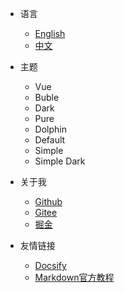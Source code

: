 * 语言
  * [English](/)
  * [中文](/zh-cn/)

* 主题
  * Vue
  * Buble
  * Dark
  * Pure
  * Dolphin
  * Default
  * Simple
  * Simple Dark

* 关于我
  * [Github](https://github.com/yequanrui)
  * [Gitee](https://gitee.com/yequanrui)
  * [掘金](https://juejin.cn/user/1231919572070647)

* 友情链接
  * [Docsify](https://docsify.js.org/#/zh-cn/)
  * [Markdown官方教程](https://markdown.com.cn/)
